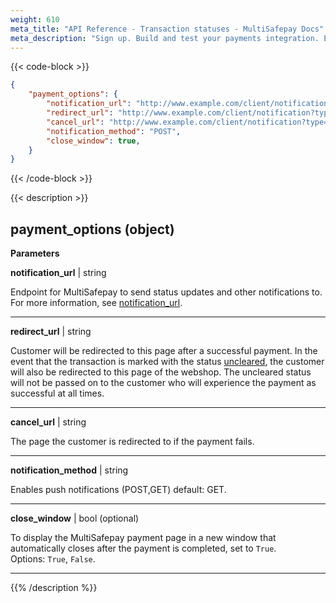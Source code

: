 ```yaml
---
weight: 610
meta_title: "API Reference - Transaction statuses - MultiSafepay Docs"
meta_description: "Sign up. Build and test your payments integration. Explore our products and services. Use our API Reference, SDKs, and wrappers. Get support."
---
```

{{< code-block >}}
```json 
{
	"payment_options": {
		"notification_url": "http://www.example.com/client/notification?type=notification",
		"redirect_url": "http://www.example.com/client/notification?type=redirect",
		"cancel_url": "http://www.example.com/client/notification?type=cancel", 
		"notification_method": "POST",
		"close_window": true,
	}
}
```


{{< /code-block >}}

{{< description >}}
## payment_options (object)


**Parameters**

__notification_url__ | string

Endpoint for MultiSafepay to send status updates and other notifications to.   
For more information, see [notification_url](/developer/api/notification-url).              

----------------
__redirect_url__ | string

Customer will be redirected to this page after a successful payment. In the event that the transaction is marked with the status [uncleared](/faq/general/multisafepay-glossary/#uncleared), the customer will also be redirected to this page of the webshop. The uncleared status will not be passed on to the customer who will experience the payment as successful at all times.              

----------------
__cancel_url__ | string

The page the customer is redirected to if the payment fails. 

----------------
__notification_method__ | string

Enables push notifications (POST,GET) default: GET.   

----------------

__close_window__ | bool (optional)


To display the MultiSafepay payment page in a new window that automatically closes after the payment is completed, set to `True`.   
Options: `True`, `False`. 

----------------

{{% /description %}}
